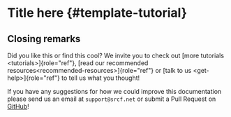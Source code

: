Title here {#template-tutorial}
==========

Closing remarks
---------------

Did you like this or find this cool? We invite you to check out
[more tutorials \<tutorials\>]{role="ref"},
[read our  recommended resources\<recommended-resources\>]{role="ref"}
or [talk to us \<get-help\>]{role="ref"} to tell us what you thought!

If you have any suggestions for how we could improve this documentation
please send us an email at `support@srcf.net` or submit a Pull Request
on [GitHub](https://github.com/SRCF/docs)!
